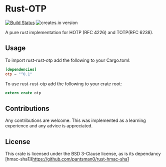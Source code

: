 # Rust-OTP

[![Build Status](https://travis-ci.org/pantsman0/rust-otp.png?branch=master)](https://github.com/pantsman0/rust-otp)
![creates.io version](https://img.shields.io/crates/v/otp.svg)

A pure rust implementation for HOTP (RFC 4226) and TOTP(RFC 6238).

## Usage

To import rust-rust-otp add the following to your Cargo.toml:
```toml
[dependencies]
otp = "^0.1"
```

To use rust-rust-otp add the following to your crate root:
```rust
extern crate otp
```
## Contributions

Any contributions are welcome. This was implemented as a learning experience and any advice is appreciated.

## License

This crate is licensed under the BSD 3-Clause license, as is its dependancy [hmac-sha1](https://github.com/pantsman0/rust-hmac-sha1

